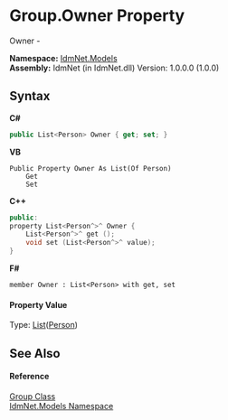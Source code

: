 # Group.Owner Property 
 

Owner -

**Namespace:**&nbsp;<a href="N_IdmNet_Models">IdmNet.Models</a><br />**Assembly:**&nbsp;IdmNet (in IdmNet.dll) Version: 1.0.0.0 (1.0.0)

## Syntax

**C#**<br />
``` C#
public List<Person> Owner { get; set; }
```

**VB**<br />
``` VB
Public Property Owner As List(Of Person)
	Get
	Set
```

**C++**<br />
``` C++
public:
property List<Person^>^ Owner {
	List<Person^>^ get ();
	void set (List<Person^>^ value);
}
```

**F#**<br />
``` F#
member Owner : List<Person> with get, set

```


#### Property Value
Type: <a href="http://msdn2.microsoft.com/en-us/library/6sh2ey19" target="_blank">List</a>(<a href="T_IdmNet_Models_Person">Person</a>)

## See Also


#### Reference
<a href="T_IdmNet_Models_Group">Group Class</a><br /><a href="N_IdmNet_Models">IdmNet.Models Namespace</a><br />